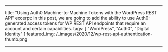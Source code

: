 ---

title: "Using Auth0 Machine-to-Machine Tokens with the WordPress REST API"
excerpt: In this post, we are going to add the ability to use Auth0-generated access tokens for WP REST API endpoints that require an account and certain capabilities.
tags: [ "WordPress", "Auth0", "Digital Identity" ]
featured_img: /_images/2020/12/wp-rest-api-authentication-thumb.png

---